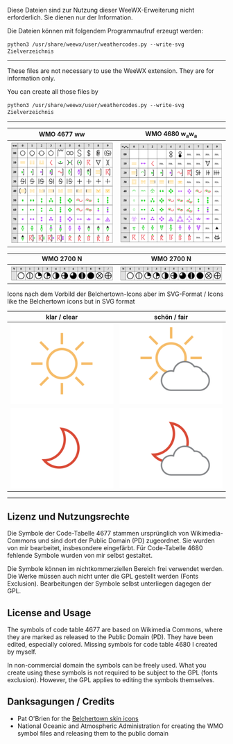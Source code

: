 Diese Dateien sind zur Nutzung dieser WeeWX-Erweiterung nicht erforderlich.
Sie dienen nur der Information.

Die Dateien können mit folgendem Programmaufruf erzeugt werden:
```
python3 /usr/share/weewx/user/weathercodes.py --write-svg Zielverzeichnis
```

----------------------------------------------------------------------------

These files are not necessary to use the WeeWX extension. They are for
information only.

You can create all those files by 
```
python3 /usr/share/weewx/user/weathercodes.py --write-svg Zielverzeichnis
```

----------------------------------------------------------------------------

WMO 4677 ww | WMO 4680 w<sub>a</sub>w<sub>a</sub>
------------|----------------
![Code-Tabelle 4677](WMO-code-table-4677-colored.png)  | ![Code-Tabelle 4680](WMO-code-table-4680-colored.png)

WMO 2700 N | WMO 2700 N
-----------|--------------
![Code-Tabelle 2700](WMO-code-table-2700.png) | ![Code-Tabelle 2700](WMO-code-table-2700.png)

Icons nach dem Vorbild der Belchertown-Icons aber im SVG-Format / Icons like the Belchertown icons but in SVG format

klar / clear | schön / fair
-------------|---------------
![clear day](weathericons/clear-day.svg) | ![mostly clear day](weathericons/mostly-clear-day.svg)
![clear night](weathericons/clear-night.svg) | ![mostly clear night](weathericons/mostly-clear-night.svg)

----------------------------------------------------------------------------

## Lizenz und Nutzungsrechte

Die Symbole der Code-Tabelle 4677 stammen ursprünglich von Wikimedia-Commons
und sind dort der Public Domain (PD) zugeordnet. Sie wurden von mir 
bearbeitet, insbesondere eingefärbt. Für Code-Tabelle 4680 fehlende 
Symbole wurden von mir selbst gestaltet.

Die Symbole können im nichtkommerziellen Bereich frei verwendet werden.
Die Werke müssen auch nicht unter die GPL gestellt werden (Fonts
Exclusion). Bearbeitungen der Symbole selbst unterliegen dagegen
der GPL.

## License and Usage

The symbols of code table 4677 are based on Wikimedia Commons, where
they are marked as released to the Public Domain (PD). They have been 
edited, especially colored. Missing symbols for code table 4680 I created 
by myself.

In non-commercial domain the symbols can be freely used. What you create
using these symbols is not required to be subject to the GPL (fonts
exclusion). However, the GPL applies to editing the symbols themselves.

## Danksagungen / Credits

* Pat O'Brien for the [Belchertown skin icons](https://github.com/poblabs/weewx-belchertown)
* National Oceanic and Atmospheric Administration for creating the WMO symbol files and releasing them to the public domain
